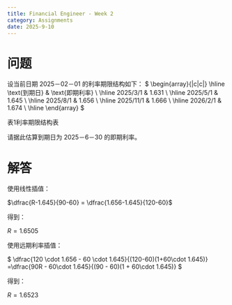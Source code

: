 ```yaml
---
title: Financial Engineer - Week 2
category: Assignments
date: 2025-9-10 
---
```


# 问题

设当前日期 2025－02－01 的利率期限结构如下：
$
\begin{array}{|c|c|}
\hline
\text{到期日} & \text{即期利率} \\
\hline
2025/3/1 & 1.631 \\
\hline
2025/5/1 & 1.645 \\
\hline
2025/8/1 & 1.656 \\
\hline
2025/11/1 & 1.666 \\
\hline
2026/2/1 & 1.674 \\
\hline
\end{array}
$

表1利率期限结构表

请据此估算到期日为 2025－6－30 的即期利率。

# 解答

使用线性插值：

$\dfrac{R-1.645}{90-60} = \dfrac{1.656-1.645}{120-60}$

得到：

$R = 1.6505$

使用远期利率插值：

$
\dfrac{120 \cdot 1.656 - 60 \cdot 1.645}{(120-60)(1+60\cdot 1.645)}
=\dfrac{90R - 60\cdot 1.645}{(90 - 60)(1 + 60\cdot 1.645)}
$

得到：

$R = 1.6523$

